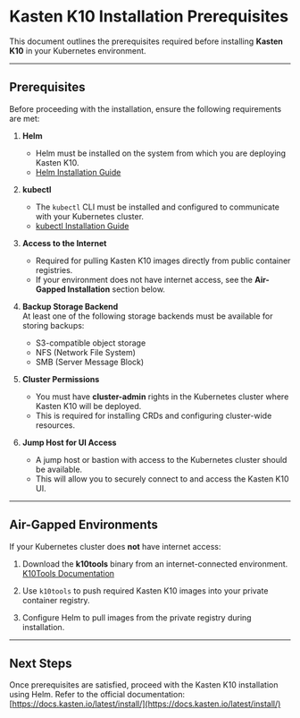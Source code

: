 # Kasten K10 Installation Prerequisites

This document outlines the prerequisites required before installing **Kasten K10** in your Kubernetes environment.

---

## Prerequisites

Before proceeding with the installation, ensure the following requirements are met:

1. **Helm**  
   - Helm must be installed on the system from which you are deploying Kasten K10.  
   - [Helm Installation Guide](https://helm.sh/docs/intro/install/)

2. **kubectl**  
   - The `kubectl` CLI must be installed and configured to communicate with your Kubernetes cluster.  
   - [kubectl Installation Guide](https://kubernetes.io/docs/tasks/tools/)

3. **Access to the Internet**  
   - Required for pulling Kasten K10 images directly from public container registries.  
   - If your environment does not have internet access, see the **Air-Gapped Installation** section below.

4. **Backup Storage Backend**  
   At least one of the following storage backends must be available for storing backups:
   - S3-compatible object storage  
   - NFS (Network File System)  
   - SMB (Server Message Block)

5. **Cluster Permissions**  
   - You must have **cluster-admin** rights in the Kubernetes cluster where Kasten K10 will be deployed.  
   - This is required for installing CRDs and configuring cluster-wide resources.

6. **Jump Host for UI Access**  
   - A jump host or bastion with access to the Kubernetes cluster should be available.  
   - This will allow you to securely connect to and access the Kasten K10 UI.

---

## Air-Gapped Environments

If your Kubernetes cluster does **not** have internet access:

1. Download the **k10tools** binary from an internet-connected environment.  
   [K10Tools Documentation](https://docs.kasten.io/latest/install/airgap.html)

2. Use `k10tools` to push required Kasten K10 images into your private container registry.

3. Configure Helm to pull images from the private registry during installation.

---

## Next Steps

Once prerequisites are satisfied, proceed with the Kasten K10 installation using Helm. Refer to the official documentation:  
[https://docs.kasten.io/latest/install/](https://docs.kasten.io/latest/install/)
